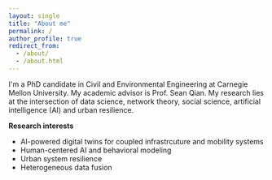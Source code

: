 ```yaml
---
layout: single
title: "About me"
permalink: /
author_profile: true
redirect_from:
  - /about/
  - /about.html
---
```


I'm a PhD candidate in Civil and Environmental Engineering at Carnegie Mellon University. My academic advisor is Prof. Sean Qian. My research lies at the intersection of data science, network theory, social science, artificial intelligence (AI) and urban resilience. 

**Research interests**
- AI-powered digital twins for coupled infrastrcuture and mobility systems
- Human-centered AI and behavioral modeling
- Urban system resilience
- Heterogeneous data fusion
